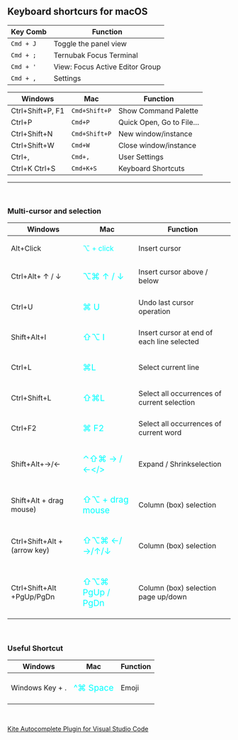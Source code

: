## Keyboard shortcurs for macOS
Key Comb | Function
--- | ---
```Cmd + J``` | Toggle the panel view
```Cmd + ;``` | Ternubak Focus Terminal
```Cmd + '``` | View: Focus Active Editor Group
```Cmd + ,``` | Settings

Windows | Mac | Function
--- | --- | ---
Ctrl+Shift+P, F1 | ```Cmd+Shift+P```| Show Command Palette
Ctrl+P  | ```Cmd+P``` | Quick Open, Go to File…
Ctrl+Shift+N | ```Cmd+Shift+P``` | New window/instance
Ctrl+Shift+W | ```Cmd+W``` | Close window/instance
Ctrl+, | ```Cmd+,``` | User Settings
Ctrl+K Ctrl+S | ```Cmd+K+S``` | Keyboard Shortcuts

----

<br>

### <b>Multi-cursor and selection</b>

Windows | Mac | Function
--- | --- | ---
Alt+Click | <p style="color:cyan;">⌥ + click</p> | Insert cursor
Ctrl+Alt+ ↑ / ↓ | <p style="color:cyan; font-size: 1.2em;">⌥⌘ ↑ / ↓</p> | Insert cursor above / below
Ctrl+U | <p style="color:cyan; font-size: 1.2em;">⌘ U</p> | Undo last cursor operation
Shift+Alt+I | <p style="color:cyan; font-size: 1.2em;">⇧⌥ I </p> | Insert cursor at end of each line selected
Ctrl+L | <p style="color:cyan; font-size: 1.2em;">⌘L</p> | Select current line
Ctrl+Shift+L | <p style="color:cyan; font-size: 1.2em;">⇧⌘L</p> | Select all occurrences of current selection
Ctrl+F2 | <p style="color:cyan; font-size: 1.2em;">⌘ F2</p> | Select all occurrences of current word
Shift+Alt+→/← | <p style="color:cyan; font-size: 1.2em;">⌃⇧⌘ → / ←</> | Expand / Shrinkselection
Shift+Alt + drag mouse) | <p style="color:cyan; font-size: 1.2em;">⇧⌥ + drag mouse</p> | Column (box) selection
Ctrl+Shift+Alt + (arrow key) | <p style="color:cyan; font-size: 1.2em;">⇧⌥⌘ ←/→/↑/↓</p> | Column (box) selection
Ctrl+Shift+Alt +PgUp/PgDn | <p style="color:cyan; font-size: 1.2em;">⇧⌥⌘ PgUp / PgDn</p> | Column (box) selection page up/down


<br>

### <b>Useful Shortcut</b>

Windows | Mac | Function
--- | --- | ---
Windows Key + . | <p style="color:cyan; font-size: 1.2em;">^⌘  Space | Emoji

<br>

[Kite Autocomplete Plugin for Visual Studio Code](https://github.com/kiteco/vscode-plugin)